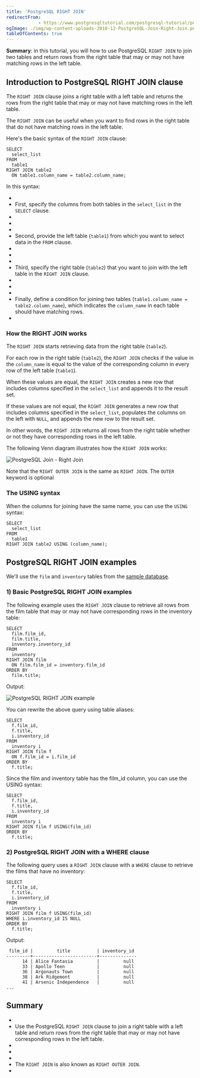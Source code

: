 ```yaml
---
title: 'PostgreSQL RIGHT JOIN'
redirectFrom: 
            - https://www.postgresqltutorial.com/postgresql-tutorial/postgresql-right-join/
ogImage: ./img/wp-content-uploads-2018-12-PostgreSQL-Join-Right-Join.png
tableOfContents: true
---
```

<!-- wp:paragraph -->

**Summary**: in this tutorial, you will how to use PostgreSQL `RIGHT JOIN` to join two tables and return rows from the right table that may or may not have matching rows in the left table.

<!-- /wp:paragraph -->

<!-- wp:heading -->

## Introduction to PostgreSQL RIGHT JOIN clause

<!-- /wp:heading -->

<!-- wp:paragraph -->

The `RIGHT JOIN` clause joins a right table with a left table and returns the rows from the right table that may or may not have matching rows in the left table.

<!-- /wp:paragraph -->

<!-- wp:paragraph -->

The `RIGHT JOIN` can be useful when you want to find rows in the right table that do not have matching rows in the left table.

<!-- /wp:paragraph -->

<!-- wp:paragraph -->

Here's the basic syntax of the `RIGHT JOIN` clause:

<!-- /wp:paragraph -->

<!-- wp:code {"language":"sql"} -->

```
SELECT
  select_list
FROM
  table1
RIGHT JOIN table2
  ON table1.column_name = table2.column_name;
```

<!-- /wp:code -->

<!-- wp:paragraph -->

In this syntax:

<!-- /wp:paragraph -->

<!-- wp:list -->

- <!-- wp:list-item -->
- First, specify the columns from both tables in the `select_list` in the `SELECT` clause.
- <!-- /wp:list-item -->
-
- <!-- wp:list-item -->
- Second, provide the left table (`table1`) from which you want to select data in the `FROM` clause.
- <!-- /wp:list-item -->
-
- <!-- wp:list-item -->
- Third, specify the right table (`table2`) that you want to join with the left table in the `RIGHT JOIN` clause.
- <!-- /wp:list-item -->
-
- <!-- wp:list-item -->
- Finally, define a condition for joining two tables (`table1.column_name = table2.column_name`), which indicates the `column_name` in each table should have matching rows.
- <!-- /wp:list-item -->

<!-- /wp:list -->

<!-- wp:heading {"level":3} -->

### How the RIGHT JOIN works

<!-- /wp:heading -->

<!-- wp:paragraph -->

The `RIGHT JOIN` starts retrieving data from the right table (`table2`).

<!-- /wp:paragraph -->

<!-- wp:paragraph -->

For each row in the right table (`table2`), the `RIGHT JOIN` checks if the value in the `column_name` is equal to the value of the corresponding column in every row of the left table (`table1`).

<!-- /wp:paragraph -->

<!-- wp:paragraph -->

When these values are equal, the `RIGHT JOIN` creates a new row that includes columns specified in the `select_list` and appends it to the result set.

<!-- /wp:paragraph -->

<!-- wp:paragraph -->

If these values are not equal, the `RIGHT JOIN` generates a new row that includes columns specified in the `select_list`, populates the columns on the left with `NULL`, and appends the new row to the result set.

<!-- /wp:paragraph -->

<!-- wp:paragraph -->

In other words, the `RIGHT JOIN` returns all rows from the right table whether or not they have corresponding rows in the left table.

<!-- /wp:paragraph -->

<!-- wp:paragraph -->

The following Venn diagram illustrates how the `RIGHT JOIN` works:

<!-- /wp:paragraph -->

<!-- wp:image {"id":3678,"sizeSlug":"large"} -->

![PostgreSQL Join - Right Join](./img/wp-content-uploads-2018-12-PostgreSQL-Join-Right-Join.png)

<!-- /wp:image -->

<!-- wp:paragraph -->

Note that the `RIGHT OUTER JOIN` is the same as `RIGHT JOIN`. The `OUTER` keyword is optional

<!-- /wp:paragraph -->

<!-- wp:heading {"level":3} -->

### The USING syntax

<!-- /wp:heading -->

<!-- wp:paragraph -->

When the columns for joining have the same name, you can use the `USING` syntax:

<!-- /wp:paragraph -->

<!-- wp:code {"language":"sql"} -->

```
SELECT
  select_list
FROM
  table1
RIGHT JOIN table2 USING (column_name);
```

<!-- /wp:code -->

<!-- wp:heading -->

## PostgreSQL RIGHT JOIN examples

<!-- /wp:heading -->

<!-- wp:paragraph -->

We'll use the `film` and `inventory` tables from the [sample database](https://www.postgresqltutorial.com/postgresql-getting-started/postgresql-sample-database/).

<!-- /wp:paragraph -->

<!-- wp:heading {"level":3} -->

### 1) Basic PostgreSQL RIGHT JOIN examples

<!-- /wp:heading -->

<!-- wp:paragraph -->

The following example uses the `RIGHT JOIN` clause to retrieve all rows from the film table that may or may not have corresponding rows in the inventory table:

<!-- /wp:paragraph -->

<!-- wp:code -->

```
SELECT
  film.film_id,
  film.title,
  inventory.inventory_id
FROM
  inventory
RIGHT JOIN film
  ON film.film_id = inventory.film_id
ORDER BY
  film.title;
```

<!-- /wp:code -->

<!-- wp:paragraph -->

Output:

<!-- /wp:paragraph -->

<!-- wp:image {"id":6674,"sizeSlug":"full","linkDestination":"none"} -->

![PostgreSQL RIGHT JOIN example](./img/wp-content-uploads-2024-01-PostgreSQL-RIGHT-JOIN-example.png)

<!-- /wp:image -->

<!-- wp:paragraph -->

You can rewrite the above query using table aliases:

<!-- /wp:paragraph -->

<!-- wp:code {"language":"sql"} -->

```
SELECT
  f.film_id,
  f.title,
  i.inventory_id
FROM
  inventory i
RIGHT JOIN film f
  ON f.film_id = i.film_id
ORDER BY
  f.title;
```

<!-- /wp:code -->

<!-- wp:paragraph -->

Since the film and inventory table has the film_id column, you can use the USING syntax:

<!-- /wp:paragraph -->

<!-- wp:code {"language":"sql"} -->

```
SELECT
  f.film_id,
  f.title,
  i.inventory_id
FROM
  inventory i
RIGHT JOIN film f USING(film_id)
ORDER BY
  f.title;
```

<!-- /wp:code -->

<!-- wp:heading {"level":3} -->

### 2) PostgreSQL RIGHT JOIN with a WHERE clause

<!-- /wp:heading -->

<!-- wp:paragraph -->

The following query uses a `RIGHT JOIN` clause with a `WHERE` clause to retrieve the films that have no inventory:

<!-- /wp:paragraph -->

<!-- wp:code {"language":"sql"} -->

```
SELECT
  f.film_id,
  f.title,
  i.inventory_id
FROM
  inventory i
RIGHT JOIN film f USING(film_id)
WHERE i.inventory_id IS NULL
ORDER BY
  f.title;
```

<!-- /wp:code -->

<!-- wp:paragraph -->

Output:

<!-- /wp:paragraph -->

<!-- wp:code -->

```
 film_id |         title          | inventory_id
---------+------------------------+--------------
      14 | Alice Fantasia         |         null
      33 | Apollo Teen            |         null
      36 | Argonauts Town         |         null
      38 | Ark Ridgemont          |         null
      41 | Arsenic Independence   |         null
...
```

<!-- /wp:code -->

<!-- wp:heading -->

## Summary

<!-- /wp:heading -->

<!-- wp:list -->

- <!-- wp:list-item -->
- Use the PostgreSQL `RIGHT JOIN` clause to join a right table with a left table and return rows from the right table that may or may not have corresponding rows in the left table.
- <!-- /wp:list-item -->
-
- <!-- wp:list-item -->
- The `RIGHT JOIN` is also known as `RIGHT OUTER JOIN`.
- <!-- /wp:list-item -->

<!-- /wp:list -->
